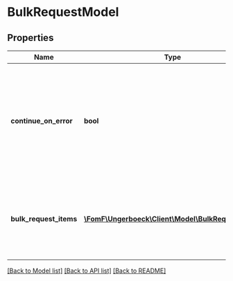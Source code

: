 # BulkRequestModel

## Properties
Name | Type | Description | Notes
------------ | ------------- | ------------- | -------------
**continue_on_error** | **bool** | &lt;div class&#x3D;\&quot;tooltip\&quot;&gt;Info&lt;span class&#x3D;\&quot;tooltiptext\&quot;&gt;&lt;span class&#x3D;\&quot;tooltipHeader\&quot;&gt;API Help:&lt;/span&gt; If this is set to true, Ungerboeck will attempt to ignore errors on individual items when saving.  If this is false, any error will immediately halt the transaction process.  Note that certain problems will always halt a bulk process.  &lt;div class&#x3D;\&quot;TooltipSpace\&quot;&gt;&lt;/div&gt;  &lt;span class&#x3D;\&quot;tooltipHeader\&quot;&gt;Database column:&lt;/span&gt; N/A&lt;/span&gt;&lt;/div&gt; | 
**bulk_request_items** | [**\FomF\Ungerboeck\Client\Model\BulkRequestItem[]**](BulkRequestItem.md) | &lt;div class&#x3D;\&quot;tooltip\&quot;&gt;Info&lt;span class&#x3D;\&quot;tooltiptext\&quot;&gt;&lt;span class&#x3D;\&quot;tooltipHeader\&quot;&gt;API Help:&lt;/span&gt; Contains the list of BulkRequestItem to save.  &lt;div class&#x3D;\&quot;TooltipSpace\&quot;&gt;&lt;/div&gt;  &lt;span class&#x3D;\&quot;tooltipHeader\&quot;&gt;Database column:&lt;/span&gt; N/A&lt;/span&gt;&lt;/div&gt; | 

[[Back to Model list]](../README.md#documentation-for-models) [[Back to API list]](../README.md#documentation-for-api-endpoints) [[Back to README]](../README.md)


